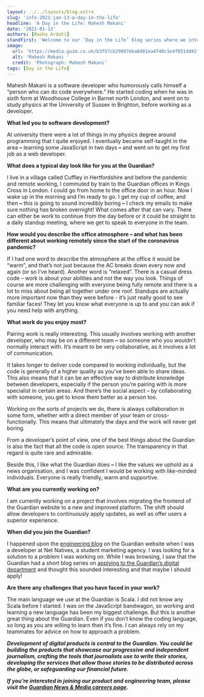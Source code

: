 ```yaml
---
layout: ../../layouts/blog.astro
slug: 'info-2021-jan-13-a-day-in-the-life'
headline: 'A Day in the Life: Mahesh Makani'
date: '2021-01-13'
authors: [Rasha Ardati]
standfirst: 'Welcome to our ‘Day in the Life’ blog series where we interview a colleague from the product and engineering department to reflect on their career and experiences at the Guardian'
image:
  url: 'https://media.guim.co.uk/b3f57cb29097eba6d01ea4740c1e4f031dd42fb3/0_0_1204_722/1204.jpg'
  alt: 'Mahesh Makani '
  credit: 'Photograph: Mahesh Makani'
tags: [Day in the Life]
---
```


Mahesh Makani is a software developer who humorously calls himself a “person who can do code everywhere.” He started coding when he was in sixth form at Woodhouse College in Barnet north London, and went on to study physics at the University of Sussex in Brighton, before working as a developer.

**What led you to software development?**

At university there were a lot of things in my physics degree around programming that I quite enjoyed. I eventually became self-taught in the area **–** learning some JavaScript in two days **–** and went on to get my first job as a web developer.

**What does a typical day look like for you at the Guardian?**

I live in a village called Cuffley in Hertfordshire and before the pandemic and remote working, I commuted by train to the Guardian offices in Kings Cross in London. I could go from home to the office door in an hour. Now I wake up in the morning and I’m ready to go. I get my cup of coffee, and then **–** this is going to sound incredibly boring **–** I check my emails to make sure nothing has broken overnight! What comes after that can vary. There can either be work to continue from the day before or it could be straight to a daily standup meeting, where we get to speak to everyone in the team.

**How would you describe the office atmosphere – and what has been different about working remotely since the start of the coronavirus pandemic?**

If I had one word to describe the atmosphere at the office it would be “warm”, and that’s not just because the AC breaks down every now and again (or so I’ve heard). Another word is “relaxed”. There is a casual dress code – work is about your abilities and not the way you look. Things of course are more challenging with everyone being fully remote and there is a lot to miss about being all together under one roof. Standups are actually more important now than they were before - it’s just really good to see familiar faces! They let you know what everyone is up to and you can ask if you need help with anything.

**What work do you enjoy most?**

Pairing work is really interesting. This usually involves working with another developer, who may be on a different team **–** so someone who you wouldn’t normally interact with. It’s meant to be very collaborative, as it involves a lot of communication.

It takes longer to deliver code compared to working individually, but the code is generally of a higher quality as you’ve been able to share ideas. This also means that it can be an effective way to distribute knowledge between developers, especially if the person you’re pairing with is more specialist in certain areas. And there’s the social aspect – by collaborating with someone, you get to know them better as a person too.

Working on the sorts of projects we do, there is always collaboration in some form, whether with a direct member of your team or cross-functionally. This means that ultimately the days and the work will never get boring.

From a developer’s point of view, one of the best things about the Guardian is also the fact that all the code is open source. The transparency in that regard is quite rare and admirable.

Beside this, I like what the Guardian does **–** I like the values we uphold as a news organisation, and I was confident I would be working with like-minded individuals. Everyone is really friendly, warm and supportive.

**What are you currently working on?**

I am currently working on a project that involves migrating the frontend of the Guardian website to a new and improved platform. The shift should allow developers to continuously apply updates, as well as offer users a superior experience.

**When did you join the Guardian?**

I happened upon the [engineering blog](https://www.theguardian.com/info/series/engineering-blog) on the Guardian website when I was a developer at Net Natives, a student marketing agency. I was looking for a solution to a problem I was working on. While I was browsing, I saw that the Guardian had a short blog series on [applying to the Guardian’s digital department](https://www.theguardian.com/info/2019/apr/26/applying-to-the-guardians-digital-department) and thought this sounded interesting and that maybe I should apply!

**Are there any challenges that you have faced in your work?**

The main language we use at the Guardian is Scala. I did not know any Scala before I started. I was on the JavaScript bandwagon, so working and learning a new language has been my biggest challenge. But this is another great thing about the Guardian. Even if you don’t know the coding language, so long as you are willing to learn then it’s fine. I can always rely on my teammates for advice on how to approach a problem.

_**Development of digital products is central to the Guardian. You could be building the products that showcase our progressive and independent journalism, crafting the tools that journalists use to write their stories, developing the services that allow those stories to be distributed across the globe, or safeguarding our financial future.**_

_**If you’re interested in joining our product and engineering team, please visit the [Guardian News & Media careers page](https://workforus.theguardian.com/).**_

